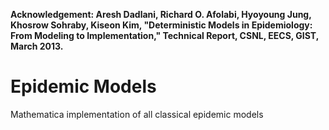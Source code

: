 **Acknowledgement:
  Aresh Dadlani, Richard O. Afolabi, Hyoyoung Jung, Khosrow Sohraby, Kiseon Kim, "Deterministic Models in Epidemiology: From Modeling to Implementation," Technical Report, CSNL, EECS, GIST, March 2013.**


# Epidemic Models
Mathematica implementation of all classical epidemic models



